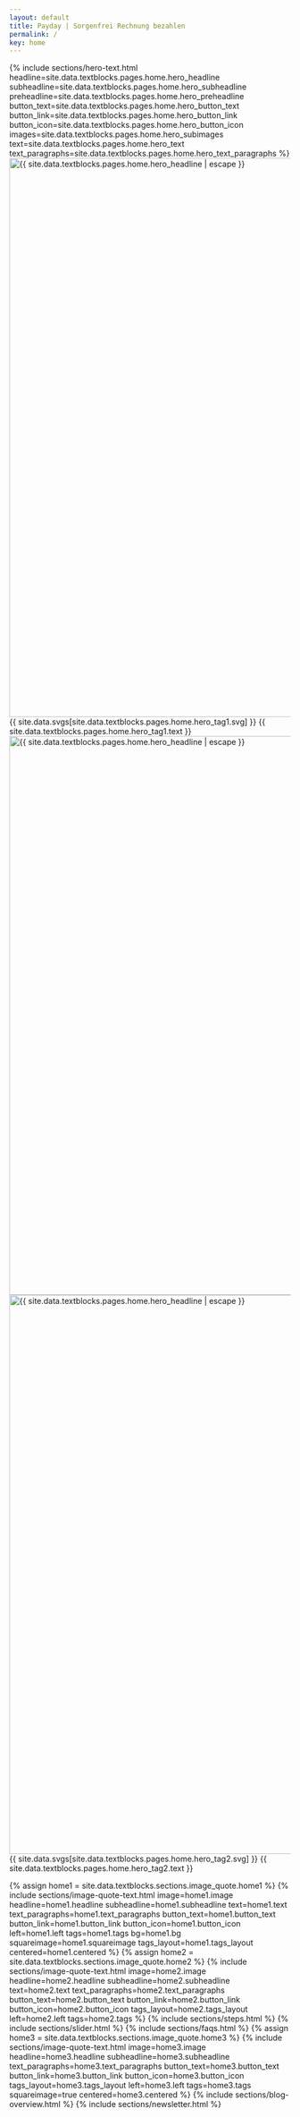 ```yaml
---
layout: default
title: Payday | Sorgenfrei Rechnung bezahlen
permalink: /
key: home
---
```


<div class="px-4 pt-32 2xl:pt-44 mb-12 md:mb-0">
  <div class="flex flex-col lg:flex-row items-center gap-8 max-w-7xl mx-auto h-full">
        <!-- Text Content -->
        {% include sections/hero-text.html 
          headline=site.data.textblocks.pages.home.hero_headline
          subheadline=site.data.textblocks.pages.home.hero_subheadline
          preheadline=site.data.textblocks.pages.home.hero_preheadline
          button_text=site.data.textblocks.pages.home.hero_button_text
          button_link=site.data.textblocks.pages.home.hero_button_link
          button_icon=site.data.textblocks.pages.home.hero_button_icon
          images=site.data.textblocks.pages.home.hero_subimages
          text=site.data.textblocks.pages.home.hero_text
          text_paragraphs=site.data.textblocks.pages.home.hero_text_paragraphs
          %}
        <!-- Image -->
        <div class="w-full lg:w-1/2 flex justify-end relative items-center">
          <div class="relative flex-1">
            <img
              srcset="{{ site.data.textblocks.pages.home.hero_image1 | relative_url }}-400w.webp 400w, {{ site.data.textblocks.pages.home.hero_image1 | relative_url }}-600w.webp 600w, {{ site.data.textblocks.pages.home.hero_image1 | relative_url }}-800w.webp 800w"
              sizes="(max-width: 400px) 400px, (max-width: 600px) 600px, (min-width: 601px) 800px"
              src="{{ site.data.textblocks.pages.home.hero_image1 | relative_url }}.webp"
              alt="{{ site.data.textblocks.pages.home.hero_headline | escape }}"    
              width="1000"
              height="1000"
              class="max-h-128 object-contain w-full opacity-0 animate-fadein-400"
            />
            <span
                    class="flex items-center px-4 py-2 rounded-full text-sm lg:text-xl w-fit border-12 border-white {{ site.data.textblocks.pages.home.hero_tag1.color }} absolute -bottom-8 -right-1 opacity-0 animate-fadedown-800">
                        <span class="w-5 h-5 mr-2 inline-block align-middle {{ site.data.textblocks.pages.home.hero_tag1.svg_color }}">
                            {{ site.data.svgs[site.data.textblocks.pages.home.hero_tag1.svg] }}
                        </span>
                    <span>{{ site.data.textblocks.pages.home.hero_tag1.text }}</span>
                </span>
          </div>
          <div class="relative flex-1">
            <img
              srcset="{{ site.data.textblocks.pages.home.hero_image2 | relative_url }}-400w.webp 400w, {{ site.data.textblocks.pages.home.hero_image2 | relative_url }}-600w.webp 600w, {{ site.data.textblocks.pages.home.hero_image2 | relative_url }}-800w.webp 800w"
              sizes="(max-width: 400px) 400px, (max-width: 600px) 600px, (min-width: 601px) 800px"
              src="{{ site.data.textblocks.pages.home.hero_image2 | relative_url }}.webp"
              alt="{{ site.data.textblocks.pages.home.hero_headline | escape }}"
              width="1000"
              height="1000"
              class="max-h-128 object-contain w-full  opacity-0 animate-fadein-500"
            />
            <img
              srcset="{{ site.data.textblocks.pages.home.hero_image3 | relative_url }}-400w.webp 400w, {{ site.data.textblocks.pages.home.hero_image3 | relative_url }}-600w.webp 600w, {{ site.data.textblocks.pages.home.hero_image3 | relative_url }}-800w.webp 800w"
              sizes="(max-width: 400px) 400px, (max-width: 600px) 600px, (min-width: 601px) 800px"
              src="{{ site.data.textblocks.pages.home.hero_image3 | relative_url }}.webp"
              alt="{{ site.data.textblocks.pages.home.hero_headline | escape }}"
              width="1000"
              height="1000"
              class="max-h-128 object-contain w-full opacity-0 animate-fadein-800 pl-5"
            />
              <span
                    class="flex items-center px-4 py-2 rounded-full text-sm lg:text-xl w-fit border-12 border-white {{ site.data.textblocks.pages.home.hero_tag2.color }} absolute -bottom-8 -left-4 opacity-0 animate-fadein-800">
                        <span class="w-5 h-5 mr-2 inline-block align-middle {{ site.data.textblocks.pages.home.hero_tag2.svg_color }}">
                            {{ site.data.svgs[site.data.textblocks.pages.home.hero_tag2.svg] }}
                        </span>
                    <span>{{ site.data.textblocks.pages.home.hero_tag2.text }}</span>
                </span>
          </div>
        </div>
    </div>
  </div>

  {% assign home1 = site.data.textblocks.sections.image_quote.home1 %}
  {% include sections/image-quote-text.html
    image=home1.image
    headline=home1.headline
    subheadline=home1.subheadline
    text=home1.text
    text_paragraphs=home1.text_paragraphs
    button_text=home1.button_text
    button_link=home1.button_link
    button_icon=home1.button_icon
    left=home1.left
    tags=home1.tags
    bg=home1.bg
    squareimage=home1.squareimage
    tags_layout=home1.tags_layout
    centered=home1.centered
  %}
   {% assign home2 = site.data.textblocks.sections.image_quote.home2 %}
  {% include sections/image-quote-text.html
    image=home2.image
    headline=home2.headline
    subheadline=home2.subheadline
    text=home2.text
    text_paragraphs=home2.text_paragraphs
    button_text=home2.button_text
    button_link=home2.button_link
    button_icon=home2.button_icon
    tags_layout=home2.tags_layout
    left=home2.left
    tags=home2.tags
  %}
  {% include sections/steps.html %}
  {% include sections/slider.html %}
  {% include sections/faqs.html %}
  {% assign home3 = site.data.textblocks.sections.image_quote.home3 %}
  {% include sections/image-quote-text.html
    image=home3.image
    headline=home3.headline
    subheadline=home3.subheadline
    text_paragraphs=home3.text_paragraphs
    button_text=home3.button_text
    button_link=home3.button_link
    button_icon=home3.button_icon
    tags_layout=home3.tags_layout
    left=home3.left
    tags=home3.tags
    squareimage=true
    centered=home3.centered
  %}
  {% include sections/blog-overview.html %}
  {% include sections/newsletter.html %}